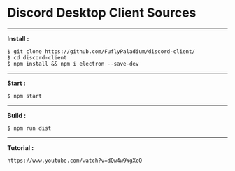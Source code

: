 # Discord Desktop Client Sources

---

**Install :**
```console
$ git clone https://github.com/FuflyPaladium/discord-client/
$ cd discord-client
$ npm install && npm i electron --save-dev
```

---

**Start :** 
```console
$ npm start
```

---

**Build :**
```console
$ npm run dist
```

---

**Tutorial :** 
```
https://www.youtube.com/watch?v=dQw4w9WgXcQ
```
